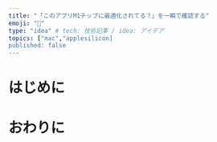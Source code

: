 ```yaml
---
title: "「このアプリM1チップに最適化されてる？」を一瞬で確認する"
emoji: "🌱"
type: "idea" # tech: 技術記事 / idea: アイデア
topics: ["mac","applesilicon]
published: false
---
```


# はじめに

# おわりに